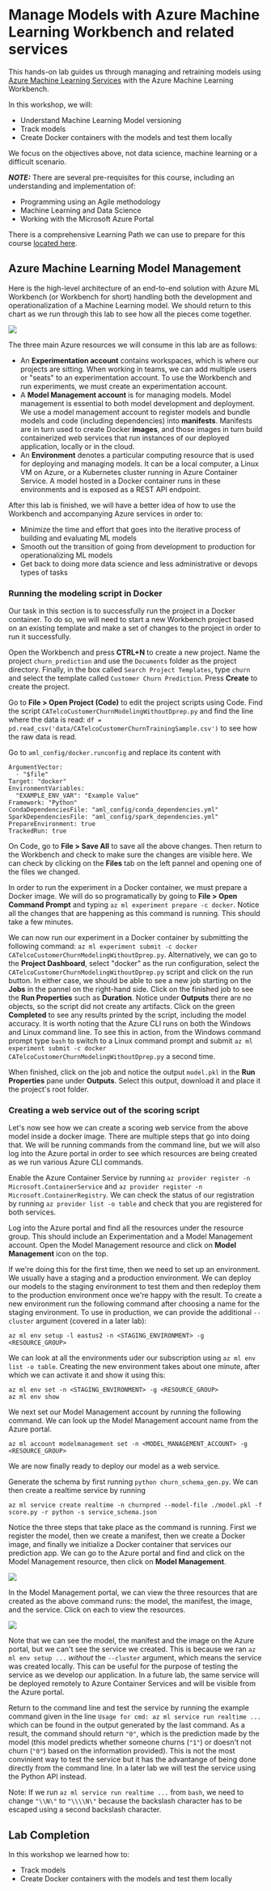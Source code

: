 # Manage Models with Azure Machine Learning Workbench and related services

This hands-on lab guides us through managing and retraining models using [Azure Machine Learning Services](https://docs.microsoft.com/en-us/azure/machine-learning/preview/overview-what-is-azure-ml) with the Azure Machine Learning Workbench. 

In this workshop, we will:

- Understand Machine Learning Model versioning
- Track models
- Create Docker containers with the models and test them locally

We focus on the objectives above, not data science, machine learning or a difficult scenario.  

***NOTE:*** There are several pre-requisites for this course, including an understanding and implementation of: 

  - Programming using an Agile methodology
  - Machine Learning and Data Science
  - Working with the Microsoft Azure Portal

There is a comprehensive Learning Path we can use to prepare for this course [located here](https://github.com/Azure/learnAnalytics-CreatingSolutionswiththeTeamDataScienceProcess-/blob/master/Instructions/Learning%20Path%20-%20Creating%20Solutions%20with%20the%20Team%20Data%20Science%20Process.md).

## Azure Machine Learning Model Management

Here is the high-level architecture of an end-to-end solution with Azure ML Workbench (or Workbench for short) handling both the development and operationalization of a Machine Learning model. We should return to this chart as we run through this lab to see how all the pieces come together.

![](https://docs.microsoft.com/en-us/azure/machine-learning/preview/media/overview-general-concepts/hierarchy.png)

The three main Azure resources we will consume in this lab are as follows:

 - An **Experimentation account** contains workspaces, which is where our projects are sitting. When working in teams, we can add multiple users or "seats" to an experimentation account. To use the Workbench and run experiments, we must create an experimentation account.
 - A **Model Management account** is for managing models. Model management is essential to both model development and deployment. We use a model management account to register models and bundle models and code (including dependencies) into **manifests**. Manifests are in turn used to create Docker **images**, and those images in turn build containerized web services that run instances of our deployed application, locally or in the cloud.
 - An **Environment** denotes a particular computing resource that is used for deploying and managing models. It can be a local computer, a Linux VM on Azure, or a Kubernetes cluster running in Azure Container Service. A model hosted in a Docker container runs in these environments and is exposed as a REST API endpoint.

After this lab is finished, we will have a better idea of how to use the Workbench and accompanying Azure services in order to:

- Minimize the time and effort that goes into the iterative process of building and evaluating ML models
- Smooth out the transition of going from development to production for operationalizing ML models
- Get back to doing more data science and less administrative or devops types of tasks

### Running the modeling script in Docker

Our task in this section is to successfully run the project in a Docker container. To do so, we will need to start a new Workbench project based on an existing template and make a set of changes to the project in order to run it successfully. 

Open the Workbench and press **CTRL+N** to create a new project. Name the project `churn_prediction` and use the `Documents` folder as the project directory. Finally, in the box called `Search Project Templates`, type `churn` and select the template called `Customer Churn Prediction`. Press **Create** to create the project.

Go to **File > Open Project (Code)** to edit the project scripts using Code. Find the script `CATelcoCustomerChurnModelingWithoutDprep.py` and find the line where the data is read: `df = pd.read_csv('data/CATelcoCustomerChurnTrainingSample.csv')` to see how the raw data is read.

Go to `aml_config/docker.runconfig` and replace its content with 

```
ArgumentVector:
  - "$file"
Target: "docker"
EnvironmentVariables:
  "EXAMPLE_ENV_VAR": "Example Value"
Framework: "Python"
CondaDependenciesFile: "aml_config/conda_dependencies.yml"
SparkDependenciesFile: "aml_config/spark_dependencies.yml"
PrepareEnvironment: true
TrackedRun: true
```

On Code, go to **File > Save All** to save all the above changes. Then return to the Workbench and check to make sure the changes are visible here. We can check by clicking on the **Files** tab on the left pannel and opening one of the files we changed.

In order to run the experiment in a Docker container, we must prepare a Docker image. We will do so programatically by going to **File > Open Command Prompt** and typing `az ml experiment prepare -c docker`. Notice all the changes that are happening as this command is running. This should take a few minutes.

We can now run our experiment in a Docker container by submitting the following command: `az ml experiment submit -c docker CATelcoCustomerChurnModelingWithoutDprep.py`. Alternatively, we can go to the **Project Dashboard**, select "docker" as the run configuration, select the `CATelcoCustomerChurnModelingWithoutDprep.py` script and click on the run button. In either case, we should be able to see a new job starting on the **Jobs** in the pannel on the right-hand side. Click on the finished job to see the **Run Properties** such as **Duration**. Notice under **Outputs** there are no objects, so the script did not create any artifacts. Click on the green **Completed** to see any results printed by the script, including the model accuracy. It is worth noting that the Azure CLI runs on both the Windows and Linux command line. To see this in action, from the Windows command prompt type `bash` to switch to a Linux command prompt and submit `az ml experiment submit -c docker CATelcoCustomerChurnModelingWithoutDprep.py` a second time.

When finished, click on the job and notice the output `model.pkl` in the **Run Properties** pane under **Outputs**. Select this output, download it and place it the project's root folder.

### Creating a web service out of the scoring script

Let's now see how we can create a scoring web service from the above model inside a docker image. There are multiple steps that go into doing that. We will be running commands from the command line, but we will also log into the Azure portal in order to see which resources are being created as we run various Azure CLI commands.

Enable the Azure Container Service by running `az provider register -n Microsoft.ContainerService` and `az provider register -n Microsoft.ContainerRegistry`. We can check the status of our registration by running `az provider list -o table` and check that you are registered for both services.

Log into the Azure portal and find all the resources under the resource group. This should include an Experimentation and a Model Management account. Open the Model Management resource and click on **Model Management** icon on the top.

If we're doing this for the first time, then we need to set up an environment. We usually have a staging and a production environment. We can deploy our models to the staging environment to test them and then redeploy them to the production environment once we're happy with the result. To create a new environment run the following command after choosing a name for the staging environment. To use in production, we can provide the additional `--cluster` argument (covered in a later lab):

```
az ml env setup -l eastus2 -n <STAGING_ENVIRONMENT> -g <RESOURCE_GROUP>
```

We can look at all the environments uder our subscription using `az ml env list -o table`. Creating the new environment takes about one minute, after which we can activate it and show it using this:

```
az ml env set -n <STAGING_ENVIRONMENT> -g <RESOURCE_GROUP>
az ml env show
```

We next set our Model Management account by running the following command. We can look up the Model Management account name from the Azure portal.

```
az ml account modelmanagement set -n <MODEL_MANAGEMENT_ACCOUNT> -g <RESOURCE_GROUP>
```

We are now finally ready to deploy our model as a web service. 

Generate the schema by first running `python churn_schema_gen.py`. We can then create a realtime service by running 

```
az ml service create realtime -n churnpred --model-file ./model.pkl -f score.py -r python -s service_schema.json 
```

Notice the three steps that take place as the command is running. First we register the model, then we create a manifest, then we create a Docker image, and finally we initialize a Docker container that services our prediction app. We can go to the Azure portal and find and click on the Model Management resource, then click on **Model Management**.

![](./images/model-management-portal.jpg)

In the Model Management portal, we can view the three resources that are created as the above command runs: the model, the manifest, the image, and the service. Click on each to view the resources.

![](./images/model-management-services.jpg)

Note that we can see the model, the manifest and the image on the Azure portal, but we can't see the service we created. This is because we ran `az ml env setup ...` *without* the `--cluster` argument, which means the service was created locally. This can be useful for the purpose of testing the service as we develop our application. In a future lab, the same service will be deployed remotely to Azure Container Services and will be visible from the Azure portal.

Return to the command line and test the service by running the example command given in the line `Usage for cmd: az ml service run realtime ...` which can be found in the output generated by the last command. As a result, the command should return `"0"`, which is the prediction made by the model (this model predicts whether someone churns (`"1"`) or doesn't not churn (`"0"`) based on the information provided). This is not the most convinient way to test the service but it has the advantange of being done directly from the command line. In a later lab we will test the service using the Python API instead.

Note: If we run `az ml service run realtime ...` from `bash`, we need to change `"\\N\"` to `"\\\\N\"` because the backslash character has to be escaped using a second backslash character.

## Lab Completion

In this workshop we learned how to:

- Track models
- Create Docker containers with the models and test them locally
